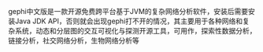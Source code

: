 gephi中文版是一款开源免费跨平台基于JVM的复杂网络分析软件，安装后需要安装Java JDK API，否则就会出现gephi打不开的情况，其主要用于各种网络和复杂系统，动态和分层图的交互可视化与探测开源工具，可用作，探索性数据分析，链接分析，社交网络分析，生物网络分析等